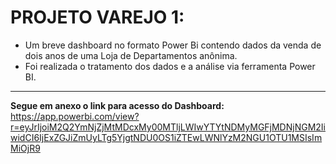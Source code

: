 # **PROJETO VAREJO 1:**
* Um breve dashboard no formato Power Bi contendo dados da venda de dois anos de uma Loja de Departamentos anônima.
* Foi realizada o tratamento dos dados e a análise via ferramenta Power BI.
---
**Segue em anexo o link para acesso do Dashboard:** 
https://app.powerbi.com/view?r=eyJrIjoiM2Q2YmNjZjMtMDcxMy00MTljLWIwYTYtNDMyMGFjMDNjNGM2IiwidCI6IjExZGJiZmUyLTg5YjgtNDU0OS1iZTEwLWNlYzM2NGU1OTU1MSIsImMiOjR9
